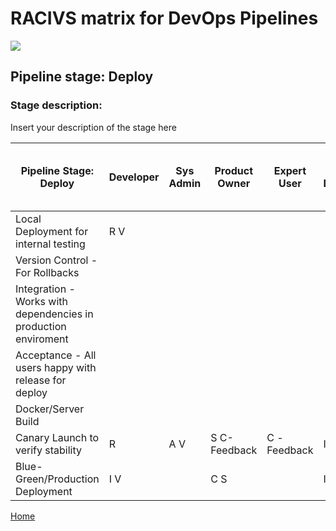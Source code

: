 # __RACIVS matrix for DevOps Pipelines__   

<img src="https://user-images.githubusercontent.com/10748736/112030685-6c81be80-8b32-11eb-94b8-c2c01b8f4581.png">

## __Pipeline stage:__  Deploy  
### __Stage description:__  
Insert your description of the stage here  

| Pipeline Stage:<br>Deploy                                      | Developer  | Sys Admin  | Product Owner  | Expert User  | UX Designer  | Team Lead (4 devs under)  | Lead Dev (6 teams to manage)  |
|--------------------------------------------------------------- |----------- |----------- |--------------- |------------- |------------- |-------------------------- |------------------------------ |
| Local Deployment for internal testing                          | R V        |            |                |              |              |      AS                   | A I                           |
| Version Control - For Rollbacks                                |            |            |                |              |              |                           |                               |
| Integration - Works with dependencies in production enviroment |            |            |                |              |              |                           |                               |
| Acceptance - All users happy with release for deploy           |            |            |                |              |              |                           |                               |
| Docker/Server Build                                            |            |            |                |              |              |                           |                               |
| Canary Launch to verify stability                              | R          | A V        | S C-Feedback   | C -Feedback  | I V          | V                         | S                             |
| Blue-Green/Production Deployment                               | I V        |            | C S            |              | I            | R                         | A                             |
 
[Home](../index.md)  
